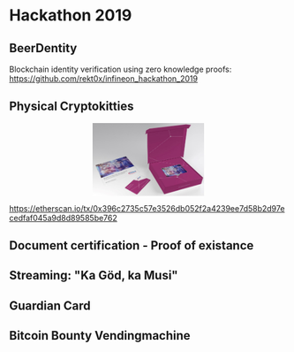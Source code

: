 ﻿# Hackathon 2019

## BeerDentity

Blockchain identity verification using zero knowledge proofs: https://github.com/rekt0x/infineon_hackathon_2019

## Physical Cryptokitties

<p align="center"><img src="doc/pictures/bcs2go_starterkit.png" width="40%" align="middle"></p>


https://etherscan.io/tx/0x396c2735c57e3526db052f2a4239ee7d58b2d97ecedfaf045a9d8d89585be762


## Document certification - Proof of existance

## Streaming: "Ka Göd, ka Musi"

## Guardian Card

## Bitcoin Bounty Vendingmachine

